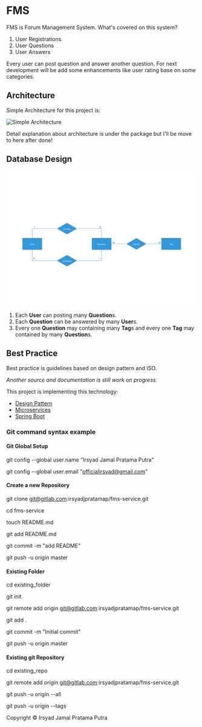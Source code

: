 # FMS

FMS is Forum Management System.
What's covered on this system?

1. User Registrations
2. User Questions
3. User Answers

Every user can post question and answer another question.
For next development will be add some enhancements like user rating base on some categories.

## Architecture

Simple Architecture for this project is:

![Simple Architecture](https://www.petrikainulainen.net/wp-content/uploads/spring-web-app-architecture.png)

Detail explanation about architecture is under the package but I'll be move to here after done!


## Database Design
![Database Design](https://github.com/podatech/fms/blob/master/src/main/resources/image/FSM.png)

1. Each **User** can posting many **Question**s.
2. Each **Question** can be answered by many **User**s.
3. Every one **Question** may containing many **Tag**s and every one **Tag** may contained by many **Question**s.

## Best Practice
Best practice is guidelines based on design pattern and ISO.


_Another source and documentation is still work on progress._

This project is implementing this technology:
* [Design Pattern](https://en.wikipedia.org/wiki/Design_Patterns#Creational, "Design Pattern")
* [Microservices](http://microservices.io/, "Microservices")
* [Spring Boot](https://projects.spring.io/spring-boot/, "Spring Boot")

### Git command syntax example
#### Git Global Setup
git config --global user.name "Irsyad Jamal Pratama Putra"

git config --global user.email "officialirsyad@gmail.com"

#### Create a new Repository
git clone git@gitlab.com:irsyadjpratamap/fms-service.git

cd fms-service

touch README.md

git add README.md

git commit -m "add README"

git push -u origin master


#### Existing Folder
cd existing_folder

git init

git remote add origin git@gitlab.com:irsyadjpratamap/fms-service.git

git add .

git commit -m "Initial commit"

git push -u origin master

#### Existing git Repository
cd existing_repo

git remote add origin git@gitlab.com:irsyadjpratamap/fms-service.git

git push -u origin --all

git push -u origin --tags




Copyright &copy; Irsyad Jamal Pratama Putra
